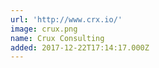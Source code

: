 ```yaml
---
url: 'http://www.crx.io/'
image: crux.png
name: Crux Consulting
added: 2017-12-22T17:14:17.000Z
---
```

